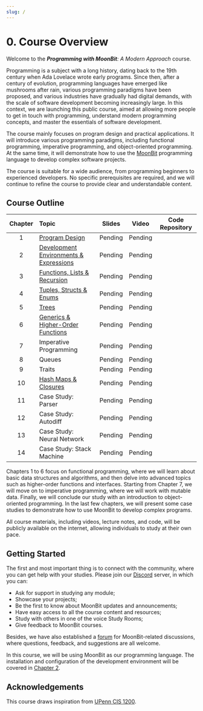 ```yaml
---
slug: /
---
```


# 0. Course Overview

Welcome to the _**Programming with MoonBit**: A Modern Approach_ course.

Programming is a subject with a long history, dating back to the 19th century when Ada Lovelace wrote early programs. Since then, after a century of evolution, programming languages have emerged like mushrooms after rain, various programming paradigms have been proposed, and various industries have gradually had digital demands, with the scale of software development becoming increasingly large. In this context, we are launching this public course, aimed at allowing more people to get in touch with programming, understand modern programming concepts, and master the essentials of software development.

The course mainly focuses on program design and practical applications. It will introduce various programming paradigms, including functional programming, imperative programming, and object-oriented programming. At the same time, it will demonstrate how to use the [MoonBit](https://moonbitlang.com/) programming language to develop complex software projects.

The course is suitable for a wide audience, from programming beginners to experienced developers. No specific prerequisites are required, and we will continue to refine the course to provide clear and understandable content.

## Course Outline

| Chapter | Topic | Slides | Video | Code Repository |
| :-: | :- | :-: | :-: | :-: |
| 1 | [Program Design](./program-design) | Pending | Pending |  |
| 2 | [Development Environments & Expressions](./development-environments-expressions) | Pending | Pending |  |
| 3 | [Functions, Lists & Recursion](./functions-lists-recursion) | Pending | Pending |  |
| 4 | [Tuples, Structs & Enums](./tuples-structs-enums) | Pending | Pending |  |
| 5 | [Trees](./trees) | Pending | Pending |  |
| 6 | [Generics & Higher-Order Functions](./generics-higher-order-functions) | Pending | Pending |  |
| 7 | Imperative Programming | Pending | Pending |  |
| 8 | Queues | Pending | Pending |  |
| 9 | Traits | Pending | Pending |  |
| 10 | [Hash Maps & Closures](./hash-maps-closures) | Pending | Pending |  |
| 11 | Case Study: Parser | Pending | Pending |  |
| 12 | Case Study: Autodiff | Pending | Pending |  |
| 13 | Case Study: Neural Network | Pending | Pending |  |
| 14 | Case Study: Stack Machine | Pending | Pending |  |

Chapters 1 to 6 focus on functional programming, where we will learn about basic data structures and algorithms, and then delve into advanced topics such as higher-order functions and interfaces. Starting from Chapter 7, we will move on to imperative programming, where we will work with mutable data. Finally, we will conclude our study with an introduction to object-oriented programming. In the last few chapters, we will present some case studies to demonstrate how to use MoonBit to develop complex programs.

All course materials, including videos, lecture notes, and code, will be publicly available on the internet, allowing individuals to study at their own pace.

## Getting Started

The first and most important thing is to connect with the community, where you can get help with your studies. Please join our [Discord](https://discord.gg/dnCme9Un2w) server, in which you can:

- Ask for support in studying any module;
- Showcase your projects;
- Be the first to know about MoonBit updates and announcements;
- Have easy access to all the course content and resources;
- Study with others in one of the voice Study Rooms;
- Give feedback to MoonBit courses.

Besides, we have also established a [forum](https://discuss.moonbitlang.com/) for MoonBit-related discussions, where questions, feedback, and suggestions are all welcome.

In this course, we will be using MoonBit as our programming language. The installation and configuration of the development environment will be covered in [Chapter 2](./development-environments-expressions).

## Acknowledgements

This course draws inspiration from [UPenn CIS 1200](https://www.seas.upenn.edu/~cis120/current/).